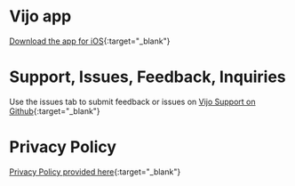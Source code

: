 # Vijo app

[Download the app for iOS](https://apps.apple.com/us/app/vijo/id1585318378){:target="\_blank"}

# Support, Issues, Feedback, Inquiries

Use the issues tab to submit feedback or issues on [Vijo Support on Github](https://github.com/kamenomagic/vijo-support){:target="\_blank"}

# Privacy Policy

[Privacy Policy provided here](https://www.termsfeed.com/live/307a6916-541c-4e65-8494-c69fe2d776b8){:target="\_blank"}
